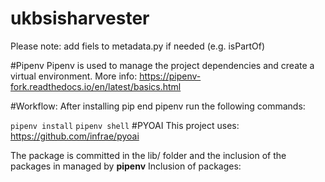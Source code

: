 # ukbsisharvester

Please note: add fiels to metadata.py if needed (e.g. isPartOf)


#Pipenv 
Pipenv is used to manage the project dependencies and create a virtual environment. 
More info: https://pipenv-fork.readthedocs.io/en/latest/basics.html

#Workflow:
After installing pip end pipenv run the following commands:

`pipenv install` 
`pipenv shell`
#PYOAI
This project uses: https://github.com/infrae/pyoai

The package is committed in the lib/ folder and the  inclusion of the packages in managed by **pipenv**
Inclusion of packages:
